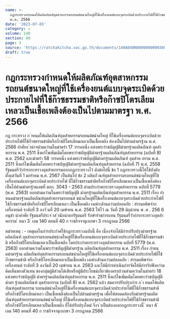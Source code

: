 ```yaml
---
name: >-
  กฎกระทรวงกำหนดให้ผลิตภัณฑ์อุตสาหกรรมรถยนต์ขนาดใหญ่ที่ใช้เครื่องยนต์แบบจุดระเบิดด้วยประกายไฟที่ใช้ก๊าซธรรมชาติหรือก๊าซปิโตรเลียมเหลวเป็นเชื้อเพลิงต้องเป็นไปตามมาตรฐา
  พ.ศ. 2566
date: '2023-07-03'
category: ก
volume: 140
section: 40
page: 3
source: 'https://ratchakitcha.soc.go.th/documents/140A040N0000000000300.pdf'
draft: true
---
```


# กฎกระทรวงกำหนดให้ผลิตภัณฑ์อุตสาหกรรมรถยนต์ขนาดใหญ่ที่ใช้เครื่องยนต์แบบจุดระเบิดด้วยประกายไฟที่ใช้ก๊าซธรรมชาติหรือก๊าซปิโตรเลียมเหลวเป็นเชื้อเพลิงต้องเป็นไปตามมาตรฐา พ.ศ. 2566

กฎ กระทรวง ก ําหนดให้ผลิตภัณฑ์อุตสําหกรรมรถยนต์ขนําดใหญ่ ที่ใช้เครื่องยนต์แบบจุดระเบิดด้วยประกํายไฟที่ใช้ก๊ําซธรรมชําติหรือก๊ําซปิโตรเลียมเหลวเป็นเชื้อเพลิง ต้องเป็นไปตํามมําตรฐําน พ.ศ. 2566 อําศัยอ ํานําจตํามควํามในมําตรํา 17 วรรคหนึ่ง แห่งพระรําชบัญญัติมําตรฐํานผลิตภัณฑ์ อุตสําหกรรม พ.ศ. 2511 ซึ่งแก้ไขเพิ่มเติมโดยพระรําชบัญญัติมําตรฐํานผลิตภัณฑ์อุตสําหกรรม (ฉบับที่ 8) พ.ศ. 2562 และมําตรํา 58 วรรคหนึ่ง แห่งพระรําชบัญญัติมําตรฐํานผลิตภัณฑ์ อุตสําห กรรม พ.ศ. 2511 ซึ่งแก้ไขเพิ่มเติมโดยพระรําชบัญญัติมําตรฐํานผลิตภัณฑ์อุตสําหกรรม (ฉบับที่ 7) พ.ศ. 2558 รัฐมนตรีว่ํากํารกระทรวงอุตสําหกรรมออกกฎกระทรวงไว้ ดังต่อไปนี้ ข้อ 1 กฎกระทรวงนี้ให้ใช้บังคับตั้งแต่วันที่ 1 มกรําคม พ.ศ. 2567 เป็นต้นไป ข้อ 2 ผลิตภั ณฑ์อุตสําหกรรมรถยนต์ขนําดใหญ่ที่ใช้เครื่องยนต์แบบจุดระเบิดด้วยประกํายไฟ ที่ใช้ก๊ําซธรรมชําติหรือก๊ําซปิโตรเลียมเหลวเป็นเชื้อเพลิงต้องเป็นไปตํามมําตรฐํานเลขที่ มอก. 3043 - 2563 ตํามประกําศกระทรวงอุตสําหกรรม ฉบับที่ 5779 (พ.ศ. 2563) ออกตํามควํามในพระรําชบัญญัติ มําตรฐํานผลิตภัณฑ์อุตสําหกรรม พ.ศ. 2511 เรื่อง กําหนดมําตรฐํานผลิตภัณฑ์อุตสําหกรรมรถยนต์ ขนําดใหญ่ที่ใช้เครื่องยนต์แบบจุดระเบิดด้วยประกํายไฟที่ใช้ก๊ําซธรรมชําติหรือก๊ําซปิโตรเลียมเหลว เป็นเชื้อเพลิง เฉพําะด้ํานควํามปลอดภัย : สํารมลพิษจํากเครื่องยนต์ ระดับที่ 3 ลงวั นที่ 20 เมษํายน พ.ศ. 2563 ให้ไว้ ณ วันที่ 29 มิถุนํายน พ .ศ . 256 6 อนุชํา นําคําศัย รัฐมนตรีประจ ําส ํานักนํายกรัฐมนตรี รักษํารําชกํารแทน รัฐมนตรีว่ํากํารกระทรวงอุตสําหกรรม ้ หนา 3 ่ เลม 140 ตอนที่ 40 ก ราชกิจจานุเบกษา 3 กรกฎาคม 2566

หมํายเหตุ : - เหตุผลในกํารประกําศใช้กฎกระทรวงฉบับนี้ คือ เนื่องจํากได้มีกํารปรับปรุงมําตรฐํานผลิตภัณฑ์ อุตสําหกรรมรถยนต์ขนําดใหญ่ที่ใช้เครื่องยนต์แบบจุดระเบิดด้วยประกํายไฟที่ใช้ก๊ําซธรรมชําติ หรือก๊ําซปิโตรเลียมเหลวเป็นเชื้อเพลิง โดยประกําศกระทรวงอุตสําหกรรม ฉบับที่ 5779 (พ.ศ. 2563) ออกตํามควํามในพระรําชบัญญัติมําตรฐําน ผลิตภัณฑ์อุตสําหกรรม พ.ศ. 2511 เรื่อง กําหนดมําตรฐําน ผลิตภัณฑ์อุตสําหกรรมรถยนต์ขนําดใหญ่ที่ใช้เครื่องยนต์แบบจุดระเบิดด้วยประกํายไฟที่ใช้ก๊ําซธรรมชําติ หรือก๊ําซปิโตรเลียมเหลวเป็นเชื้อเพลิง เฉพําะด้ํานควํามปลอดภัย : สํารมลพิษจํากเครื่องยนต์ ระดับที่ 3 ลงวันที่ 20 เมษํายน พ.ศ. 2563 และได้มีกํารดําเนินกํารจัดให้มีกํารรับฟังควํามคิดเห็นของตัวแทน ของกลุ่มผู้มีส่วนได้เสียหรือผู้มีประโยชน์เกี่ยวข้องครบถ้วนตํามควํามในมําตรํา 18 แห่งพระรําชบัญญัติ มําตรฐํานผลิตภัณฑ์อุตสําหกรรม พ.ศ. 2511 ซึ่งแก้ไขเพิ่มเติมโดยพระรําชบัญญัติมําตร ฐํานผลิตภัณฑ์ อุตสําหกรรม (ฉบับที่ 8) พ.ศ. 2562 แล้ว สมควรปรับปรุงกําร ก ํา หนดให้ผลิตภัณฑ์อุตสําหกรรม รถยนต์ขนําดใหญ่ที่ใช้เครื่องยนต์แบบจุดระเบิดด้วยประกํายไฟที่ใช้ก๊ําซธรรมชําติหรือก๊ําซปิโตรเลียมเหลว เป็นเชื้อเพลิงต้องเป็นไปตํามมําตรฐําน เพื่อให้สอดคล้องกับมําตรฐํานผลิตภัณฑ์อุตสําหกรรมรถยนต์ขนําดใหญ่ ที่ใช้เครื่องยนต์แบบจุดระเบิดด้วยประกํายไฟที่ใช้ก๊ําซธรรมชําติหรือก๊ําซปิโตรเลียมเหลวเป็นเชื้อเพลิง ที่ได้ปรับปรุงใหม่ จึงจ ําเป็นต้องออกกฎกระทรวงนี้ ้ หนา 4 ่ เลม 140 ตอนที่ 40 ก ราชกิจจานุเบกษา 3 กรกฎาคม 2566
